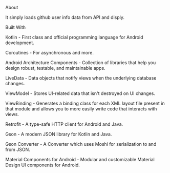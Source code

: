About 


It simply loads github user info data from API and disply.





Built With

Kotlin - First class and official programming language for Android development.

Coroutines - For asynchronous and more.

Android Architecture Components - Collection of libraries that help you design robust, testable, and maintainable apps.

LiveData - Data objects that notify views when the underlying database changes.

ViewModel - Stores UI-related data that isn't destroyed on UI changes.

ViewBinding - Generates a binding class for each XML layout file present in that module and allows you to more easily write code that interacts with views.

Retrofit - A type-safe HTTP client for Android and Java.

Gson - A modern JSON library for Kotlin and Java.

Gson Converter - A Converter which uses Moshi for serialization to and from JSON.

Material Components for Android - Modular and customizable Material Design UI components for Android.



